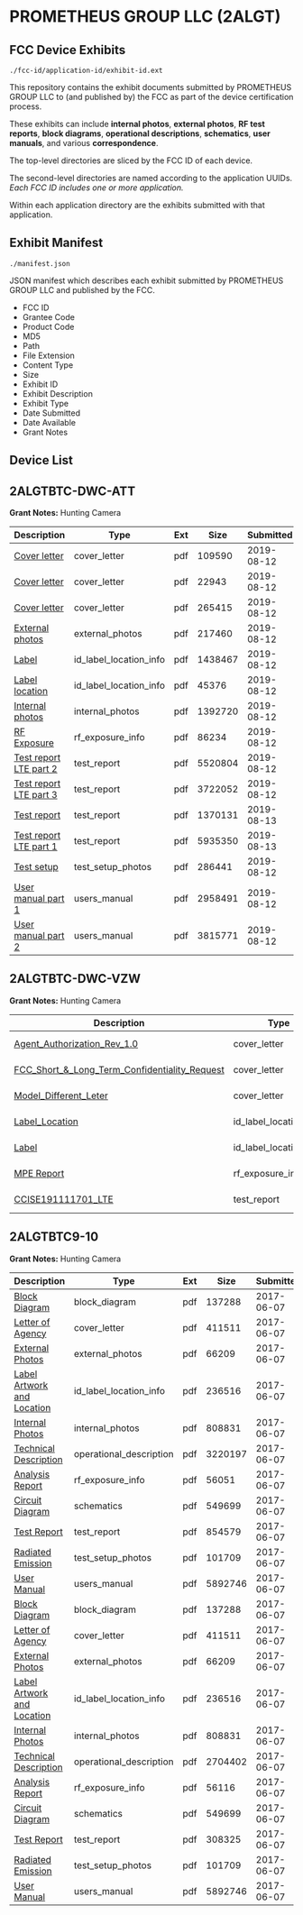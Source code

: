 # PROMETHEUS GROUP LLC (2ALGT)
## FCC Device Exhibits

```
./fcc-id/application-id/exhibit-id.ext
```

This repository contains the exhibit documents submitted by PROMETHEUS GROUP LLC to (and published by) the FCC as part of the device certification process.

These exhibits can include **internal photos**, **external photos**, **RF test reports**, **block diagrams**, **operational descriptions**, **schematics**, **user manuals**, and various **correspondence**.

The top-level directories are sliced by the FCC ID of each device.

The second-level directories are named according to the application UUIDs. *Each FCC ID includes one or more application.*

Within each application directory are the exhibits submitted with that application. 

## Exhibit Manifest

```
./manifest.json
```

JSON manifest which describes each exhibit submitted by PROMETHEUS GROUP LLC and published by the FCC.

- FCC ID
- Grantee Code
- Product Code
- MD5
- Path
- File Extension
- Content Type
- Size
- Exhibit ID
- Exhibit Description
- Exhibit Type
- Date Submitted
- Date Available
- Grant Notes

## Device List
## 2ALGTBTC-DWC-ATT
**Grant Notes:** Hunting Camera

| Description | Type | Ext | Size | Submitted | Available |
| ----------- | ---- | --- | ---- | --------- | --------- |
| [Cover letter](2ALGTBTC-DWC-ATT/7728b6c639908947146db1005a326edc/4395672.pdf) | cover_letter | pdf | 109590 | 2019-08-12 | 2019-08-12 |
| [Cover letter](2ALGTBTC-DWC-ATT/7728b6c639908947146db1005a326edc/4395673.pdf) | cover_letter | pdf | 22943 | 2019-08-12 | 2019-08-12 |
| [Cover letter](2ALGTBTC-DWC-ATT/7728b6c639908947146db1005a326edc/4395674.pdf) | cover_letter | pdf | 265415 | 2019-08-12 | 2019-08-12 |
| [External photos](2ALGTBTC-DWC-ATT/7728b6c639908947146db1005a326edc/4395675.pdf) | external_photos | pdf | 217460 | 2019-08-12 | 2019-08-12 |
| [Label](2ALGTBTC-DWC-ATT/7728b6c639908947146db1005a326edc/4395676.pdf) | id_label_location_info | pdf | 1438467 | 2019-08-12 | 2019-08-12 |
| [Label location](2ALGTBTC-DWC-ATT/7728b6c639908947146db1005a326edc/4395677.pdf) | id_label_location_info | pdf | 45376 | 2019-08-12 | 2019-08-12 |
| [Internal photos](2ALGTBTC-DWC-ATT/7728b6c639908947146db1005a326edc/4395678.pdf) | internal_photos | pdf | 1392720 | 2019-08-12 | 2019-08-12 |
| [RF Exposure](2ALGTBTC-DWC-ATT/7728b6c639908947146db1005a326edc/4395682.pdf) | rf_exposure_info | pdf | 86234 | 2019-08-12 | 2019-08-12 |
| [Test report LTE part 2](2ALGTBTC-DWC-ATT/7728b6c639908947146db1005a326edc/4395686.pdf) | test_report | pdf | 5520804 | 2019-08-12 | 2019-08-12 |
| [Test report LTE part 3](2ALGTBTC-DWC-ATT/7728b6c639908947146db1005a326edc/4395687.pdf) | test_report | pdf | 3722052 | 2019-08-12 | 2019-08-12 |
| [Test report](2ALGTBTC-DWC-ATT/7728b6c639908947146db1005a326edc/4396718.pdf) | test_report | pdf | 1370131 | 2019-08-13 | 2019-08-12 |
| [Test report LTE part 1](2ALGTBTC-DWC-ATT/7728b6c639908947146db1005a326edc/4396719.pdf) | test_report | pdf | 5935350 | 2019-08-13 | 2019-08-12 |
| [Test setup](2ALGTBTC-DWC-ATT/7728b6c639908947146db1005a326edc/4395688.pdf) | test_setup_photos | pdf | 286441 | 2019-08-12 | 2019-08-12 |
| [User manual part 1](2ALGTBTC-DWC-ATT/7728b6c639908947146db1005a326edc/4395689.pdf) | users_manual | pdf | 2958491 | 2019-08-12 | 2019-08-12 |
| [User manual part 2](2ALGTBTC-DWC-ATT/7728b6c639908947146db1005a326edc/4395690.pdf) | users_manual | pdf | 3815771 | 2019-08-12 | 2019-08-12 |
## 2ALGTBTC-DWC-VZW
**Grant Notes:** Hunting Camera

| Description | Type | Ext | Size | Submitted | Available |
| ----------- | ---- | --- | ---- | --------- | --------- |
| [Agent_Authorization_Rev_1.0](2ALGTBTC-DWC-VZW/7543fc1fa3de2002e2f737e1ef00a1f9/4559190.pdf) | cover_letter | pdf | 13607 | 2019-12-19 | 2019-12-19 |
| [FCC_Short_&_Long_Term_Confidentiality_Request](2ALGTBTC-DWC-VZW/7543fc1fa3de2002e2f737e1ef00a1f9/4559193.pdf) | cover_letter | pdf | 101727 | 2019-12-19 | 2019-12-19 |
| [Model_Different_Leter](2ALGTBTC-DWC-VZW/7543fc1fa3de2002e2f737e1ef00a1f9/4559197.pdf) | cover_letter | pdf | 41426 | 2019-12-19 | 2019-12-19 |
| [Label_Location](2ALGTBTC-DWC-VZW/7543fc1fa3de2002e2f737e1ef00a1f9/4559195.pdf) | id_label_location_info | pdf | 48777 | 2019-12-19 | 2019-12-19 |
| [Label](2ALGTBTC-DWC-VZW/7543fc1fa3de2002e2f737e1ef00a1f9/4559196.pdf) | id_label_location_info | pdf | 1330207 | 2019-12-19 | 2019-12-19 |
| [MPE Report](2ALGTBTC-DWC-VZW/7543fc1fa3de2002e2f737e1ef00a1f9/4559199.pdf) | rf_exposure_info | pdf | 82632 | 2019-12-19 | 2019-12-19 |
| [CCISE191111701_LTE](2ALGTBTC-DWC-VZW/7543fc1fa3de2002e2f737e1ef00a1f9/4559191.pdf) | test_report | pdf | 2945695 | 2019-12-19 | 2019-12-19 |
## 2ALGTBTC9-10
**Grant Notes:** Hunting Camera

| Description | Type | Ext | Size | Submitted | Available |
| ----------- | ---- | --- | ---- | --------- | --------- |
| [Block Diagram](2ALGTBTC9-10/dff418d6e42e3fa7273f6de166fbed7f/3416068.pdf) | block_diagram | pdf | 137288 | 2017-06-07 | 2017-06-07 |
| [Letter of Agency](2ALGTBTC9-10/dff418d6e42e3fa7273f6de166fbed7f/3416065.pdf) | cover_letter | pdf | 411511 | 2017-06-07 | 2017-06-07 |
| [External Photos](2ALGTBTC9-10/dff418d6e42e3fa7273f6de166fbed7f/3416072.pdf) | external_photos | pdf | 66209 | 2017-06-07 | 2017-06-07 |
| [Label Artwork and Location](2ALGTBTC9-10/dff418d6e42e3fa7273f6de166fbed7f/3416073.pdf) | id_label_location_info | pdf | 236516 | 2017-06-07 | 2017-06-07 |
| [Internal Photos](2ALGTBTC9-10/dff418d6e42e3fa7273f6de166fbed7f/3416074.pdf) | internal_photos | pdf | 808831 | 2017-06-07 | 2017-06-07 |
| [Technical Description](2ALGTBTC9-10/dff418d6e42e3fa7273f6de166fbed7f/3416067.pdf) | operational_description | pdf | 3220197 | 2017-06-07 | 2017-06-07 |
| [Analysis Report](2ALGTBTC9-10/dff418d6e42e3fa7273f6de166fbed7f/3416075.pdf) | rf_exposure_info | pdf | 56051 | 2017-06-07 | 2017-06-07 |
| [Circuit Diagram](2ALGTBTC9-10/dff418d6e42e3fa7273f6de166fbed7f/3416069.pdf) | schematics | pdf | 549699 | 2017-06-07 | 2017-06-07 |
| [Test Report](2ALGTBTC9-10/dff418d6e42e3fa7273f6de166fbed7f/3416070.pdf) | test_report | pdf | 854579 | 2017-06-07 | 2017-06-07 |
| [Radiated Emission](2ALGTBTC9-10/dff418d6e42e3fa7273f6de166fbed7f/3416071.pdf) | test_setup_photos | pdf | 101709 | 2017-06-07 | 2017-06-07 |
| [User Manual](2ALGTBTC9-10/dff418d6e42e3fa7273f6de166fbed7f/3416087.pdf) | users_manual | pdf | 5892746 | 2017-06-07 | 2017-06-07 |
| [Block Diagram](2ALGTBTC9-10/b0febf401b77c5123fea497f6cff912a/3416068.pdf) | block_diagram | pdf | 137288 | 2017-06-07 | 2017-06-07 |
| [Letter of Agency](2ALGTBTC9-10/b0febf401b77c5123fea497f6cff912a/3416086.pdf) | cover_letter | pdf | 411511 | 2017-06-07 | 2017-06-07 |
| [External Photos](2ALGTBTC9-10/b0febf401b77c5123fea497f6cff912a/3416072.pdf) | external_photos | pdf | 66209 | 2017-06-07 | 2017-06-07 |
| [Label Artwork and Location](2ALGTBTC9-10/b0febf401b77c5123fea497f6cff912a/3416073.pdf) | id_label_location_info | pdf | 236516 | 2017-06-07 | 2017-06-07 |
| [Internal Photos](2ALGTBTC9-10/b0febf401b77c5123fea497f6cff912a/3416074.pdf) | internal_photos | pdf | 808831 | 2017-06-07 | 2017-06-07 |
| [Technical Description](2ALGTBTC9-10/b0febf401b77c5123fea497f6cff912a/3416088.pdf) | operational_description | pdf | 2704402 | 2017-06-07 | 2017-06-07 |
| [Analysis Report](2ALGTBTC9-10/b0febf401b77c5123fea497f6cff912a/3416096.pdf) | rf_exposure_info | pdf | 56116 | 2017-06-07 | 2017-06-07 |
| [Circuit Diagram](2ALGTBTC9-10/b0febf401b77c5123fea497f6cff912a/3416069.pdf) | schematics | pdf | 549699 | 2017-06-07 | 2017-06-07 |
| [Test Report](2ALGTBTC9-10/b0febf401b77c5123fea497f6cff912a/3416091.pdf) | test_report | pdf | 308325 | 2017-06-07 | 2017-06-07 |
| [Radiated Emission](2ALGTBTC9-10/b0febf401b77c5123fea497f6cff912a/3416071.pdf) | test_setup_photos | pdf | 101709 | 2017-06-07 | 2017-06-07 |
| [User Manual](2ALGTBTC9-10/b0febf401b77c5123fea497f6cff912a/3416087.pdf) | users_manual | pdf | 5892746 | 2017-06-07 | 2017-06-07 |
